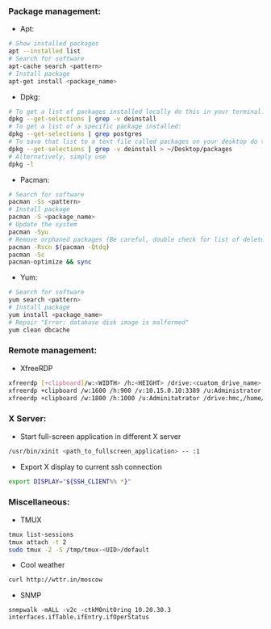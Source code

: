 ### Package management:
* Apt:
```bash
# Show installed packages
apt --installed list
# Search for software
apt-cache search <pattern>
# Install package
apt-get install <package_name>
```
* Dpkg: 
```bash
# To get a list of packages installed locally do this in your terminal:
dpkg --get-selections | grep -v deinstall
# To get a list of a specific package installed:
dpkg --get-selections | grep postgres
# To save that list to a text file called packages on your desktop do this in your terminal:
dpkg --get-selections | grep -v deinstall > ~/Desktop/packages
# Alternatively, simply use
dpkg -l
```
* Pacman:
```bash
# Search for software
pacman -Ss <pattern>
# Install package
pacman -S <package_name>
# Update the system
pacman -Syu
# Remove orphaned packages (Be careful, double check for list of deleted packages)
pacman -Rscn $(pacman -Qtdq)
pacman -Sc
pacman-optimize && sync
```

* Yum:
```bash
# Search for software
yum search <pattern>
# Install package
yum install <package_name>
# Repair "Error: database disk image is malformed"
yum clean dbcache
```

### Remote management:
* XfreeRDP
```bash
xfreerdp [+clipboard]/w:<WIDTH> /h:<HEIGHT> /drive:<cuatom_drive_name>,<path_to_attach> /v:<ip>:<port> /u:<user_name>
xfreerdp +clipboard /w:1600 /h:900 /v:10.15.0.10:3389 /u:Administrator
xfreerdp +clipboard /w:1800 /h:1000 /u:Adminitatrator /drive:hmc,/home/4T/IT/IBM/HMC/7.9_sp3 /v:10.15.0.10
```

### X Server:
* Start full-screen application in different X server
```bash
/usr/bin/xinit <path_to_fullscreen_application> -- :1
```
* Export X display to current ssh connection
```bash
export DISPLAY="${SSH_CLIENT%% *}"
```

### Miscellaneous:
* TMUX
```bash
tmux list-sessions
tmux attach -t 2
sudo tmux -2 -S /tmp/tmux-<UID>/default
```
* Cool weather
```bash
curl http://wttr.in/moscow
```
* SNMP
```
snmpwalk -mALL -v2c -ctkM0nit0ring 10.20.30.3 interfaces.ifTable.ifEntry.ifOperStatus
```


